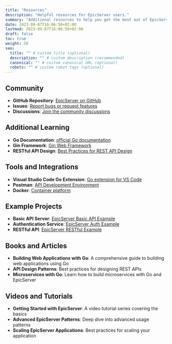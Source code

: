 ```yaml
---
title: "Resources"
description: "Helpful resources for EpicServer users."
summary: "Additional resources to help you get the most out of EpicServer."
date: 2023-09-07T16:06:50+02:00
lastmod: 2023-09-07T16:06:50+02:00
draft: false
toc: true
weight: 50
seo:
  title: "" # custom title (optional)
  description: "" # custom description (recommended)
  canonical: "" # custom canonical URL (optional)
  robots: "" # custom robot tags (optional)
---
```


## Community

- **GitHub Repository**: [EpicServer on GitHub](https://github.com/tomskip123/EpicServer)
- **Issues**: [Report bugs or request features](https://github.com/tomskip123/EpicServer/issues)
- **Discussions**: [Join the community discussions](https://github.com/tomskip123/EpicServer/discussions)

## Additional Learning

- **Go Documentation**: [official Go documentation](https://golang.org/doc/)
- **Gin Framework**: [Gin Web Framework](https://gin-gonic.com/)
- **RESTful API Design**: [Best Practices for REST API Design](https://stackoverflow.blog/2020/03/02/best-practices-for-rest-api-design/)

## Tools and Integrations

- **Visual Studio Code Go Extension**: [Go extension for VS Code](https://marketplace.visualstudio.com/items?itemName=golang.Go)
- **Postman**: [API Development Environment](https://www.postman.com/)
- **Docker**: [Container platform](https://www.docker.com/)

## Example Projects

- **Basic API Server**: [EpicServer Basic API Example](https://github.com/example/epicserver-basic-api)
- **Authentication Service**: [EpicServer Auth Example](https://github.com/example/epicserver-auth-service)
- **RESTful API**: [EpicServer RESTful Example](https://github.com/example/epicserver-rest-api)

## Books and Articles

- **Building Web Applications with Go**: A comprehensive guide to building web applications using Go
- **API Design Patterns**: Best practices for designing REST APIs
- **Microservices with Go**: Learn how to build microservices with Go and EpicServer

## Videos and Tutorials

- **Getting Started with EpicServer**: A video tutorial series covering the basics
- **Advanced EpicServer Patterns**: Deep dive into advanced usage patterns
- **Scaling EpicServer Applications**: Best practices for scaling your application

